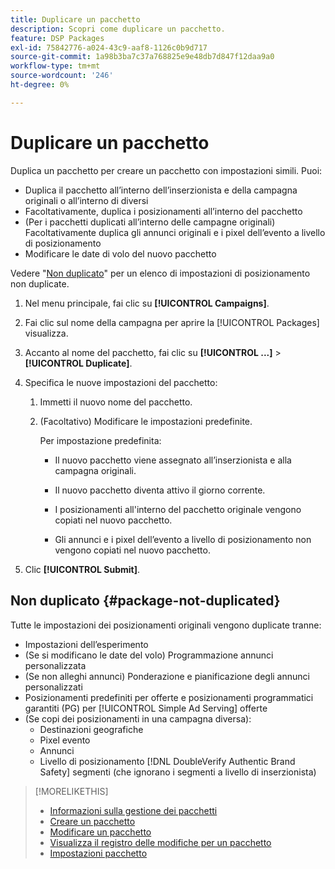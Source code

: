 ```yaml
---
title: Duplicare un pacchetto
description: Scopri come duplicare un pacchetto.
feature: DSP Packages
exl-id: 75842776-a024-43c9-aaf8-1126c0b9d717
source-git-commit: 1a98b3ba7c37a768825e9e48db7d847f12daa9a0
workflow-type: tm+mt
source-wordcount: '246'
ht-degree: 0%

---
```


# Duplicare un pacchetto

Duplica un pacchetto per creare un pacchetto con impostazioni simili. Puoi:

* Duplica il pacchetto all’interno dell’inserzionista e della campagna originali o all’interno di diversi
* Facoltativamente, duplica i posizionamenti all’interno del pacchetto
* (Per i pacchetti duplicati all’interno delle campagne originali) Facoltativamente duplica gli annunci originali e i pixel dell’evento a livello di posizionamento
* Modificare le date di volo del nuovo pacchetto

Vedere &quot;[Non duplicato](#package-not-duplicated)&quot; per un elenco di impostazioni di posizionamento non duplicate.

1. Nel menu principale, fai clic su **[!UICONTROL Campaigns]**.

1. Fai clic sul nome della campagna per aprire la [!UICONTROL Packages] visualizza.

1. Accanto al nome del pacchetto, fai clic su  **[!UICONTROL ...]** > **[!UICONTROL Duplicate]**.

1. Specifica le nuove impostazioni del pacchetto:

   1. Immetti il nuovo nome del pacchetto.

   1. (Facoltativo) Modificare le impostazioni predefinite.

      Per impostazione predefinita:

      * Il nuovo pacchetto viene assegnato all’inserzionista e alla campagna originali.

      * Il nuovo pacchetto diventa attivo il giorno corrente.<!-- and the flight continues for NN  days. -->

      * I posizionamenti all&#39;interno del pacchetto originale vengono copiati nel nuovo pacchetto.

      * Gli annunci e i pixel dell’evento a livello di posizionamento non vengono copiati nel nuovo pacchetto.

1. Clic **[!UICONTROL Submit]**.

## Non duplicato {#package-not-duplicated}

Tutte le impostazioni dei posizionamenti originali vengono duplicate tranne:

* Impostazioni dell’esperimento
* (Se si modificano le date del volo) Programmazione annunci personalizzata
* (Se non alleghi annunci) Ponderazione e pianificazione degli annunci personalizzati
* Posizionamenti predefiniti per offerte e posizionamenti programmatici garantiti (PG) per [!UICONTROL Simple Ad Serving] offerte
* (Se copi dei posizionamenti in una campagna diversa):
   * Destinazioni geografiche
   * Pixel evento
   * Annunci
   * Livello di posizionamento [!DNL DoubleVerify Authentic Brand Safety] segmenti (che ignorano i segmenti a livello di inserzionista)

>[!MORELIKETHIS]
>
>* [Informazioni sulla gestione dei pacchetti](package-about.md)
>* [Creare un pacchetto](package-create.md)
>* [Modificare un pacchetto](package-edit.md)
>* [Visualizza il registro delle modifiche per un pacchetto](package-change-log.md)
>* [Impostazioni pacchetto](package-settings.md)

